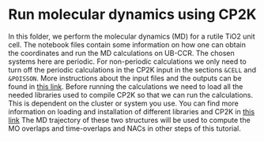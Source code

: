 # Run molecular dynamics using CP2K

In this folder, we perform the molecular dynamics (MD) for a rutile TiO2 unit cell. The notebook files contain some information
on how one can obtain the coordinates and run the MD calculations on UB-CCR. The chosen systems here are periodic. For non-periodic calculations
we only need to turn off the periodic calculations in the CP2K input in the sections `&CELL` and `&POISSON`. More instructions about the input files and the outputs
can be found in [this link](https://github.com/compchem-cybertraining/Tutorials_CP2K/tree/master/7_molecular_dynamics). Before running the calculations 
we need to load all the needed libraries used to compile CP2K so that we can run the calculations. This is dependent on the cluster or system you use. You can 
find more information on loading and installation of different libraries 
and CP2K in [this link](https://github.com/compchem-cybertraining/Tutorials_CP2K/blob/master/INSTALLATION.md)
The MD trajectory of these two structures will be used to compute the MO overlaps and time-overlaps and NACs in other steps of this tutorial. 
